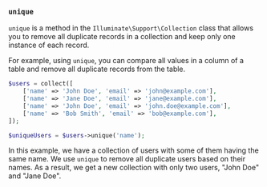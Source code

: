 ### `unique`

`unique` is a method in the `Illuminate\Support\Collection` class that allows you to remove all duplicate records in a collection and keep only one instance of each record.

For example, using `unique`, you can compare all values in a column of a table and remove all duplicate records from the table.

```php
$users = collect([
    ['name' => 'John Doe', 'email' => 'john@example.com'],
    ['name' => 'Jane Doe', 'email' => 'jane@example.com'],
    ['name' => 'John Doe', 'email' => 'john.doe@example.com'],
    ['name' => 'Bob Smith', 'email' => 'bob@example.com'],
]);

$uniqueUsers = $users->unique('name');
```

In this example, we have a collection of users with some of them having the same name. We use `unique` to remove all duplicate users based on their names. As a result, we get a new collection with only two users, "John Doe" and "Jane Doe".
